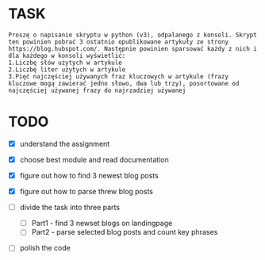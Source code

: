 # TASK 
```
Proszę o napisanie skryptu w python (v3), odpalanego z konsoli. Skrypt ten powinien pobrać 3 ostatnio opublikowane artykuły ze strony https://blog.hubspot.com/. Następnie powinien sparsować każdy z nich i dla każdego w konsoli wyświetlić:
1.Liczbę słów użytych w artykule
2.Liczbę liter użytych w artykule
3.Pięć najczęściej używanych fraz kluczowych w artykule (frazy kluczowe mogą zawierać jedno słowo, dwa lub trzy), posortowane od najczęściej używanej frazy do najrzadziej używanej

```
# TODO
- [x] understand the assignment
- [x] choose best module and read documentation
- [x] figure out how to find 3 newest blog posts
- [x] figure out how to parse threw blog posts
- [ ] divide the task into three parts
   - [ ] Part1 - find 3 newset blogs on landingpage
   - [ ] Part2 - parse selected blog posts and count key phrases
- [ ] polish the code

